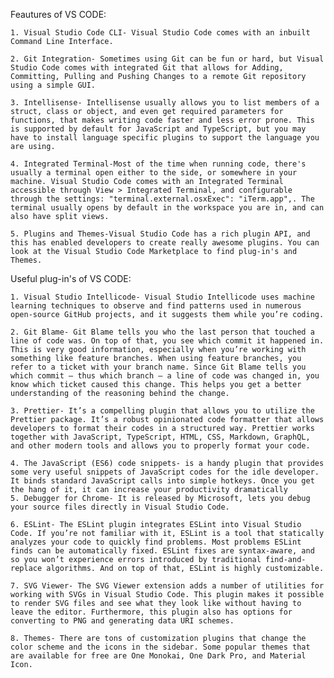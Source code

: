 Feautures of VS CODE:

    1. Visual Studio Code CLI- Visual Studio Code comes with an inbuilt Command Line Interface.

    2. Git Integration- Sometimes using Git can be fun or hard, but Visual Studio Code comes with integrated Git that allows for Adding, Committing, Pulling and Pushing Changes to a remote Git repository using a simple GUI.

    3. Intellisense- Intellisense usually allows you to list members of a struct, class or object, and even get required parameters for functions, that makes writing code faster and less error prone. This is supported by default for JavaScript and TypeScript, but you may have to install language specific plugins to support the language you are using.

    4. Integrated Terminal-Most of the time when running code, there's usually a terminal open either to the side, or somewhere in your machine. Visual Studio Code comes with an Integrated Terminal accessible through View > Integrated Terminal, and configurable through the settings: "terminal.external.osxExec": "iTerm.app",. The terminal usually opens by default in the workspace you are in, and can also have split views.

    5. Plugins and Themes-Visual Studio Code has a rich plugin API, and this has enabled developers to create really awesome plugins. You can look at the Visual Studio Code Marketplace to find plug-in's and Themes.

Useful plug-in's of VS CODE: 

    1. Visual Studio Intellicode- Visual Studio Intellicode uses machine learning techniques to observe and find patterns used in numerous open-source GitHub projects, and it suggests them while you’re coding.

    2. Git Blame- Git Blame tells you who the last person that touched a line of code was. On top of that, you see which commit it happened in. This is very good information, especially when you’re working with something like feature branches. When using feature branches, you refer to a ticket with your branch name. Since Git Blame tells you which commit — thus which branch — a line of code was changed in, you know which ticket caused this change. This helps you get a better understanding of the reasoning behind the change.

    3. Prettier- It’s a compelling plugin that allows you to utilize the Prettier package. It’s a robust opinionated code formatter that allows developers to format their codes in a structured way. Prettier works together with JavaScript, TypeScript, HTML, CSS, Markdown, GraphQL, and other modern tools and allows you to properly format your code.

    4. The JavaScript (ES6) code snippets- is a handy plugin that provides some very useful snippets of JavaScript codes for the idle developer. It binds standard JavaScript calls into simple hotkeys. Once you get the hang of it, it can increase your productivity dramatically
    5. Debugger for Chrome- It is released by Microsoft, lets you debug your source files directly in Visual Studio Code.

    6. ESLint- The ESLint plugin integrates ESLint into Visual Studio Code. If you’re not familiar with it, ESLint is a tool that statically analyzes your code to quickly find problems. Most problems ESLint finds can be automatically fixed. ESLint fixes are syntax-aware, and so you won’t experience errors introduced by traditional find-and-replace algorithms. And on top of that, ESLint is highly customizable.

    7. SVG Viewer- The SVG Viewer extension adds a number of utilities for working with SVGs in Visual Studio Code. This plugin makes it possible to render SVG files and see what they look like without having to leave the editor. Furthermore, this plugin also has options for converting to PNG and generating data URI schemes.

    8. Themes- There are tons of customization plugins that change the color scheme and the icons in the sidebar. Some popular themes that are available for free are One Monokai, One Dark Pro, and Material Icon.
